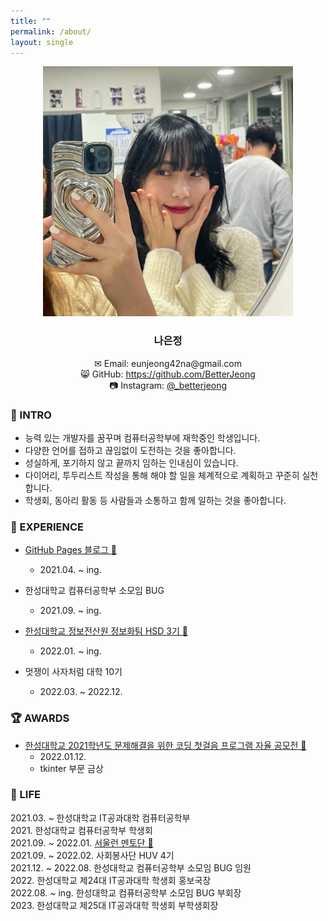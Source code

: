 ```yaml
---
title: ""
permalink: /about/
layout: single
---
```

<center><img src="/assets/images/about/about_img.jpg" width="400" margin="2px"></center>  

### <center>나은정</center>  

<center>✉ Email: eunjeong42na@gmail.com</center>  
<center>😸 GitHub: <a href="https://github.com/BetterJeong">https://github.com/BetterJeong</a></center>  
<center>📷 Instagram: <a href="https://instagram.com/_betterjeong">@_betterjeong</a></center>  
<center></center>  

### 🐥 INTRO  
+ 능력 있는 개발자를 꿈꾸며 컴퓨터공학부에 재학중인 학생입니다.  
+ 다양한 언어를 접하고 끊임없이 도전하는 것을 좋아합니다.  
+ 성실하게, 포기하지 않고 끝까지 임하는 인내심이 있습니다.  
+ 다이어리, 투두리스트 작성을 통해 해야 할 일을 체계적으로 계획하고 꾸준히 실천합니다.  
+ 학생회, 동아리 활동 등 사람들과 소통하고 함께 일하는 것을 좋아합니다.  

### 🌳 EXPERIENCE  
+ [GitHub Pages 블로그 🔗](https://betterjeong.github.io/blog/21042401/)  
  + 2021.04. ~ ing.  

+ 한성대학교 컴퓨터공학부 소모임 BUG  
  + 2021.09. ~ ing.  

+ [한성대학교 정보전산원 정보화팀 HSD 3기 🔗](https://hansung.ac.kr/info/8632/subview.do)  
  + 2022.01. ~ ing.  

+ 멋쟁이 사자처럼 대학 10기  
  + 2022.03. ~ 2022.12.  

### 🏆 AWARDS  
+ [한성대학교 2021학년도 문제해결을 위한 코딩 첫걸음 프로그램 자율 공모전 🔗](https://betterjeong.github.io/python/21123101/)  
  + 2022.01.12.  
  + tkinter 부문 금상  

### 🚀 LIFE  
2021.03. ~ 한성대학교 IT공과대학 컴퓨터공학부  
2021\. 한성대학교 컴퓨터공학부 학생회  
2021.09. ~ 2022.01. [서울런 멘토단 🔗](https://betterjeong.github.io/diary/22031601/)  
2021.09. ~ 2022.02. 사회봉사단 HUV 4기  
2021.12. ~ 2022.08. 한성대학교 컴퓨터공학부 소모임 BUG 임원  
2022\. 한성대학교 제24대 IT공과대학 학생회 홍보국장  
2022.08. ~ ing. 한성대학교 컴퓨터공학부 소모임 BUG 부회장  
2023\. 한성대학교 제25대 IT공과대학 학생회 부학생회장  